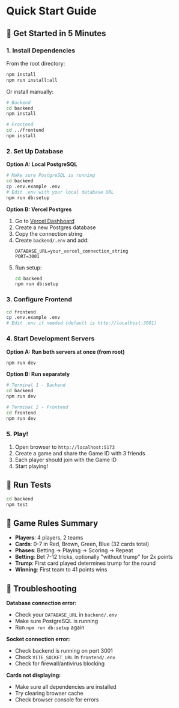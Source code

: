 # Quick Start Guide

## 🚀 Get Started in 5 Minutes

### 1. Install Dependencies

From the root directory:
```bash
npm install
npm run install:all
```

Or install manually:
```bash
# Backend
cd backend
npm install

# Frontend
cd ../frontend
npm install
```

### 2. Set Up Database

**Option A: Local PostgreSQL**
```bash
# Make sure PostgreSQL is running
cd backend
cp .env.example .env
# Edit .env with your local database URL
npm run db:setup
```

**Option B: Vercel Postgres**
1. Go to [Vercel Dashboard](https://vercel.com/dashboard)
2. Create a new Postgres database
3. Copy the connection string
4. Create `backend/.env` and add:
   ```
   DATABASE_URL=your_vercel_connection_string
   PORT=3001
   ```
5. Run setup:
   ```bash
   cd backend
   npm run db:setup
   ```

### 3. Configure Frontend

```bash
cd frontend
cp .env.example .env
# Edit .env if needed (default is http://localhost:3001)
```

### 4. Start Development Servers

**Option A: Run both servers at once (from root)**
```bash
npm run dev
```

**Option B: Run separately**
```bash
# Terminal 1 - Backend
cd backend
npm run dev

# Terminal 2 - Frontend
cd frontend
npm run dev
```

### 5. Play!

1. Open browser to `http://localhost:5173`
2. Create a game and share the Game ID with 3 friends
3. Each player should join with the Game ID
4. Start playing!

## 🧪 Run Tests

```bash
cd backend
npm test
```

## 📝 Game Rules Summary

- **Players**: 4 players, 2 teams
- **Cards**: 0-7 in Red, Brown, Green, Blue (32 cards total)
- **Phases**: Betting → Playing → Scoring → Repeat
- **Betting**: Bet 7-12 tricks, optionally "without trump" for 2x points
- **Trump**: First card played determines trump for the round
- **Winning**: First team to 41 points wins

## 🐛 Troubleshooting

**Database connection error:**
- Check your `DATABASE_URL` in `backend/.env`
- Make sure PostgreSQL is running
- Run `npm run db:setup` again

**Socket connection error:**
- Check backend is running on port 3001
- Check `VITE_SOCKET_URL` in `frontend/.env`
- Check for firewall/antivirus blocking

**Cards not displaying:**
- Make sure all dependencies are installed
- Try clearing browser cache
- Check browser console for errors
